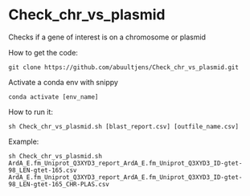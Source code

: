 # Check_chr_vs_plasmid
Checks if a gene of interest is on a chromosome or plasmid

How to get the code:
```
git clone https://github.com/abuultjens/Check_chr_vs_plasmid.git
```

Activate a conda env with snippy
```
conda activate [env_name]
```

How to run it:
```
sh Check_chr_vs_plasmid.sh [blast_report.csv] [outfile_name.csv]
```

Example:
```
sh Check_chr_vs_plasmid.sh ArdA_E.fm_Uniprot_Q3XYD3_report_ArdA_E.fm_Uniprot_Q3XYD3_ID-gtet-98_LEN-gtet-165.csv ArdA_E.fm_Uniprot_Q3XYD3_report_ArdA_E.fm_Uniprot_Q3XYD3_ID-gtet-98_LEN-gtet-165_CHR-PLAS.csv
```
